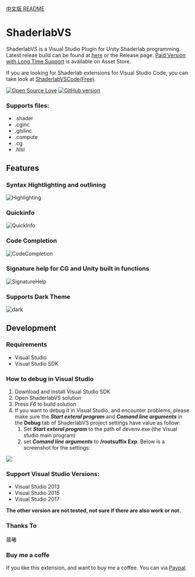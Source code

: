 [中文版 README](https://github.com/wudixiaop/ShaderlabVS/blob/master/README_CN.md)

ShaderlabVS
===========

ShaderlabVS is a Visual Studio Plugin for Unity Shaderlab programming. Latest releae build can be found at [here](http://blog.shuiguzi.com/2014/10/28/Release/) or the Release page. [Paid Version with Long Time Support](https://assetstore.unity.com/packages/slug/186176?aid=1011lGoJ) is available on Asset Store.

If you are looking for Shaderlab extensions for Visual Studio Code, you can take look at [ShaderlabVSCode(Free)](https://marketplace.visualstudio.com/items?itemName=amlovey.shaderlabvscodefree#overview).

[![Open Source Love](https://badges.frapsoft.com/os/mit/mit.svg?v=102)](https://github.com/wudixiaop/ShaderlabVS/) [![GitHub version](https://d25lcipzij17d.cloudfront.net/badge.svg?id=gh&type=6&v=0.8&x2=0)](http://blog.shuiguzi.com/2014/10/28/Release/)

### Supports files:

* .shader
* .cginc
* .glslinc
* .compute
* .cg
* .hlsl

Features
-----

### Syntax Hightlighting and outlining

![Highlighting](./img/Highlighting.PNG)

### Quickinfo

![QuickInfo](./img/QuickInfo.PNG)

### Code Completion

![CodeCompletion](./img/CodeCompletion.PNG)

### Signature help for CG and Unity built in functions

![SignatureHelp](./img/SignatureHelp.PNG)

### Supports Dark Theme

![dark](./img/dark.png)

Development
-----

### Requirements 

* Visual Studio
* Visual Studio SDK

### How to debug in Visual Studio
1. Download and install Visual Studio SDK
2. Open ShaderlabVS solution
3. Press *F6* to build solution
4. If you want to debug it in Visual Studio, and encounter problems, please make sure the **_Start exteral program_** and **_Comand line arguments_** in the **Debug** tab of ShaderlabVS project settings have value as follow:
    1. Set **_Start exteral program_** to the path of devenv.exe (the Visual studio main program)
    2. set **_Comand line arguments_** to **/rootsuffix Exp**. Below is a screenshot for the settings:

![](./img/DebugSettings.PNG)

### Support Visual Studio Versions:
* Visual Studio 2013
* Visual Studio 2015
* Visual Studio 2017

__The other version are not tested, not sure if there are also work or not.__

### Thanks To

晨曦

### Buy me a coffe

If you like this extension, and want to buy me a coffee. You can via [Paypal](http://paypal.me/rockylai).
